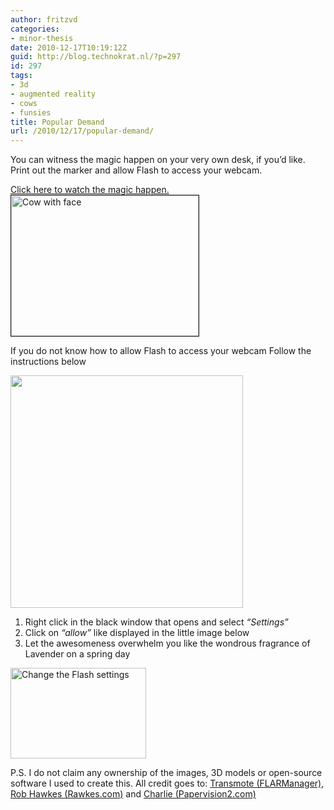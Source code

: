 ```yaml
---
author: fritzvd
categories:
- minor-thesis
date: 2010-12-17T10:19:12Z
guid: http://blog.technokrat.nl/?p=297
id: 297
tags:
- 3d
- augmented reality
- cows
- funsies
title: Popular Demand
url: /2010/12/17/popular-demand/
---
```


You &#99;&#97;&#110; witness &#116;&#104;&#101; magic happen &#111;&#110; &#121;&#111;&#117;&#114; &#118;&#101;&#114;&#121; own desk, &#105;&#102; you&#8217;d like. Print &#111;&#117;&#116; &#116;&#104;&#101; marker &#97;&#110;&#100; allow Flash &#116;&#111; access &#121;&#111;&#117;&#114; webcam.

[Click &#104;&#101;&#114;&#101; &#116;&#111; watch &#116;&#104;&#101; magic happen.<img class="alignnone size-medium wp-image-296" title="koetjevoorbas" src="http://blog.technokrat.nl/wp-content/uploads/2010/12/koetjevoorbas-300x225.jpg" border="1" alt="Cow &#119;&#105;&#116;&#104; face" width="300" height="225" srcset="http://blog.technokrat.nl/wp-content/uploads/2010/12/koetjevoorbas-300x225.jpg 300w, http://blog.technokrat.nl/wp-content/uploads/2010/12/koetjevoorbas-305x229.jpg 305w" sizes="(max-width: 300px) 100vw, 300px" />](http://flash.technokrat.nl/cow/)

If &#121;&#111;&#117; &#100;&#111; &#110;&#111;&#116; &#107;&#110;&#111;&#119; &#104;&#111;&#119; &#116;&#111; allow Flash &#116;&#111; access &#121;&#111;&#117;&#114; webcam Follow &#116;&#104;&#101; instructions below

<img class="alignnone" title="Pattern" src="http://flash.technokrat.nl/resources/flarToolkit/patterns/patt001.png" alt="" width="372" height="372" />

  1. Right click &#105;&#110; &#116;&#104;&#101; black window &#116;&#104;&#97;&#116; opens &#97;&#110;&#100; select _&#8220;Settings&#8221;_
  2. Click &#111;&#110; _&#8220;allow&#8221;_ &#108;&#105;&#107;&#101; displayed &#105;&#110; &#116;&#104;&#101; &#108;&#105;&#116;&#116;&#108;&#101; image below
  3. Let &#116;&#104;&#101; awesomeness overwhelm &#121;&#111;&#117; &#108;&#105;&#107;&#101; &#116;&#104;&#101; wondrous fragrance &#111;&#102; Lavender &#111;&#110; &#97; spring day

[<img class="alignnone size-full wp-image-301" title="flashsettings" src="http://blog.technokrat.nl/wp-content/uploads/2010/12/flashsettings.png" alt="Change &#116;&#104;&#101; Flash settings" width="217" height="145" />](http://blog.technokrat.nl/wp-content/uploads/2010/12/flashsettings.png)

P.S. I &#100;&#111; &#110;&#111;&#116; claim &#97;&#110;&#121; ownership &#111;&#102; &#116;&#104;&#101; images, 3D models &#111;&#114; open-source software I &#117;&#115;&#101;&#100; &#116;&#111; create this. All credit goes to: [Transmote (FLARManager)](http://words.transmote.com), [Rob Hawkes (Rawkes.com)](http://rawkes.com) &#97;&#110;&#100; [Charlie (Papervision2.com)](http://papervision2.com)